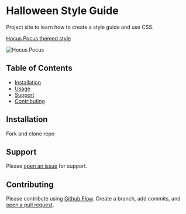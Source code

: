 # Halloween Style Guide

Project site to learn how to create a style guide and use CSS.

[Hocus Pocus themed style](https://smborhara.github.io/Style-Guide-Project/)

![Hocus Pocus](https://media2.giphy.com/media/4xG9jDcsPu2A/giphy.gif?cid=ecf05e470t493gmoz7bbmaqv6x1u4cb79261im4piza3li91&rid=giphy.gif&ct=g)

## Table of Contents

- [Installation](#installation)
- [Usage](#usage)
- [Support](#support)
- [Contributing](#contributing)

## Installation

Fork and clone repo

## Support

Please [open an issue](https://github.com/SMBorhara/Style-Guide-Project/issues/new) for support.

## Contributing

Please contribute using [Github Flow](https://guides.github.com/introduction/flow/). Create a branch, add commits, and [open a pull request](https://github.com/SMBorhara/Style-Guide-Project/compare).
